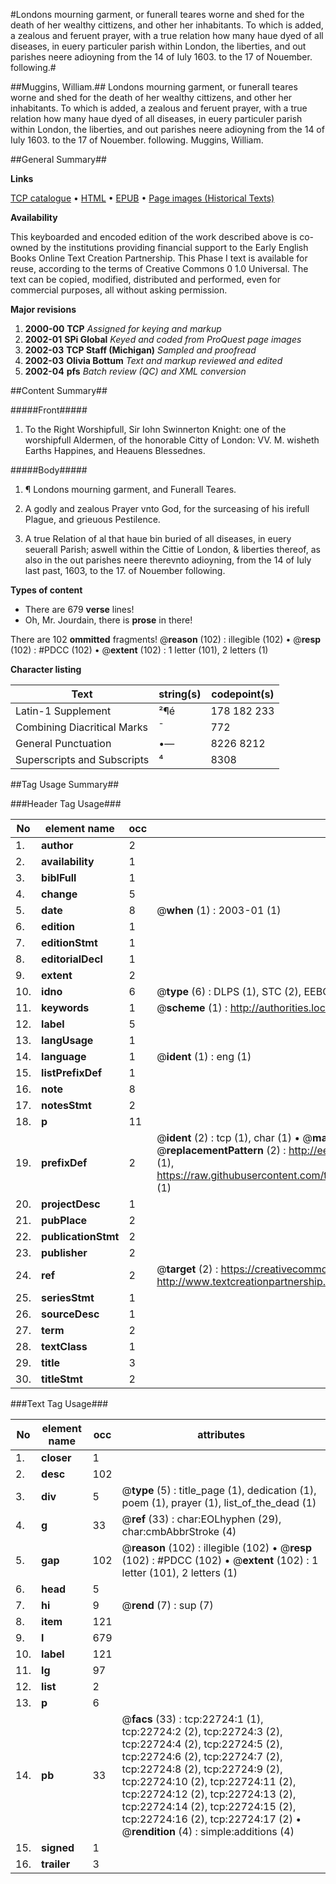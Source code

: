 #Londons mourning garment, or funerall teares worne and shed for the death of her wealthy cittizens, and other her inhabitants. To which is added, a zealous and feruent prayer, with a true relation how many haue dyed of all diseases, in euery particuler parish within London, the liberties, and out parishes neere adioyning from the 14 of Iuly 1603. to the 17 of Nouember. following.#

##Muggins, William.##
Londons mourning garment, or funerall teares worne and shed for the death of her wealthy cittizens, and other her inhabitants. To which is added, a zealous and feruent prayer, with a true relation how many haue dyed of all diseases, in euery particuler parish within London, the liberties, and out parishes neere adioyning from the 14 of Iuly 1603. to the 17 of Nouember. following.
Muggins, William.

##General Summary##

**Links**

[TCP catalogue](http://www.ota.ox.ac.uk/tcp/)  • 
[HTML](http://tei.it.ox.ac.uk/tcp/Texts-HTML/free/A07/A07877.html)  • 
[EPUB](http://tei.it.ox.ac.uk/tcp/Texts-EPUB/free/A07/A07877.epub) • 
[Page images (Historical Texts)](https://data.historicaltexts.jisc.ac.uk/view?pubId=eebo-99857056e&pageId=eebo-99857056e-22724-1)

**Availability**

This keyboarded and encoded edition of the
	       work described above is co-owned by the institutions
	       providing financial support to the Early English Books
	       Online Text Creation Partnership. This Phase I text is
	       available for reuse, according to the terms of Creative
	       Commons 0 1.0 Universal. The text can be copied,
	       modified, distributed and performed, even for
	       commercial purposes, all without asking permission.

**Major revisions**

1. __2000-00__ __TCP__ *Assigned for keying and markup*
1. __2002-01__ __SPi Global__ *Keyed and coded from ProQuest page images*
1. __2002-03__ __TCP Staff (Michigan)__ *Sampled and proofread*
1. __2002-03__ __Olivia Bottum__ *Text and markup reviewed and edited*
1. __2002-04__ __pfs__ *Batch review (QC) and XML conversion*

##Content Summary##

#####Front#####

1. To the Right Worshipfull, Sir Iohn Swinnerton Knight: one of the worshipfull Aldermen, of the honorable Citty of London: VV. M. wisheth Earths Happines, and Heauens Blessednes.

#####Body#####

1. ¶ Londons mourning garment, and Funerall Teares.

1. A godly and zealous Prayer vnto God, for the surceasing of his irefull Plague, and grieuous Pestilence.

1. A true Relation of al that haue bin buried of all diseases, in euery seuerall Parish; aswell within the Cittie of London, & liberties thereof, as also in the out parishes neere therevnto adioyning, from the 14 of Iuly last past, 1603, to the 17. of Nouember following.

**Types of content**

  * There are 679 **verse** lines!
  * Oh, Mr. Jourdain, there is **prose** in there!

There are 102 **ommitted** fragments! 
 @__reason__ (102) : illegible (102)  •  @__resp__ (102) : #PDCC (102)  •  @__extent__ (102) : 1 letter (101), 2 letters (1)

**Character listing**


|Text|string(s)|codepoint(s)|
|---|---|---|
|Latin-1 Supplement|²¶é|178 182 233|
|Combining             Diacritical Marks|̄|772|
|General Punctuation|•—|8226 8212|
|Superscripts             and Subscripts|⁴|8308|

##Tag Usage Summary##

###Header Tag Usage###

|No|element name|occ|attributes|
|---|---|---|---|
|1.|__author__|2||
|2.|__availability__|1||
|3.|__biblFull__|1||
|4.|__change__|5||
|5.|__date__|8| @__when__ (1) : 2003-01 (1)|
|6.|__edition__|1||
|7.|__editionStmt__|1||
|8.|__editorialDecl__|1||
|9.|__extent__|2||
|10.|__idno__|6| @__type__ (6) : DLPS (1), STC (2), EEBO-CITATION (1), PROQUEST (1), VID (1)|
|11.|__keywords__|1| @__scheme__ (1) : http://authorities.loc.gov/ (1)|
|12.|__label__|5||
|13.|__langUsage__|1||
|14.|__language__|1| @__ident__ (1) : eng (1)|
|15.|__listPrefixDef__|1||
|16.|__note__|8||
|17.|__notesStmt__|2||
|18.|__p__|11||
|19.|__prefixDef__|2| @__ident__ (2) : tcp (1), char (1)  •  @__matchPattern__ (2) : ([0-9\-]+):([0-9IVX]+) (1), (.+) (1)  •  @__replacementPattern__ (2) : http://eebo.chadwyck.com/downloadtiff?vid=$1&page=$2 (1), https://raw.githubusercontent.com/textcreationpartnership/Texts/master/tcpchars.xml#$1 (1)|
|20.|__projectDesc__|1||
|21.|__pubPlace__|2||
|22.|__publicationStmt__|2||
|23.|__publisher__|2||
|24.|__ref__|2| @__target__ (2) : https://creativecommons.org/publicdomain/zero/1.0/ (1), http://www.textcreationpartnership.org/docs/. (1)|
|25.|__seriesStmt__|1||
|26.|__sourceDesc__|1||
|27.|__term__|2||
|28.|__textClass__|1||
|29.|__title__|3||
|30.|__titleStmt__|2||


###Text Tag Usage###

|No|element name|occ|attributes|
|---|---|---|---|
|1.|__closer__|1||
|2.|__desc__|102||
|3.|__div__|5| @__type__ (5) : title_page (1), dedication (1), poem (1), prayer (1), list_of_the_dead (1)|
|4.|__g__|33| @__ref__ (33) : char:EOLhyphen (29), char:cmbAbbrStroke (4)|
|5.|__gap__|102| @__reason__ (102) : illegible (102)  •  @__resp__ (102) : #PDCC (102)  •  @__extent__ (102) : 1 letter (101), 2 letters (1)|
|6.|__head__|5||
|7.|__hi__|9| @__rend__ (7) : sup (7)|
|8.|__item__|121||
|9.|__l__|679||
|10.|__label__|121||
|11.|__lg__|97||
|12.|__list__|2||
|13.|__p__|6||
|14.|__pb__|33| @__facs__ (33) : tcp:22724:1 (1), tcp:22724:2 (2), tcp:22724:3 (2), tcp:22724:4 (2), tcp:22724:5 (2), tcp:22724:6 (2), tcp:22724:7 (2), tcp:22724:8 (2), tcp:22724:9 (2), tcp:22724:10 (2), tcp:22724:11 (2), tcp:22724:12 (2), tcp:22724:13 (2), tcp:22724:14 (2), tcp:22724:15 (2), tcp:22724:16 (2), tcp:22724:17 (2)  •  @__rendition__ (4) : simple:additions (4)|
|15.|__signed__|1||
|16.|__trailer__|3||
